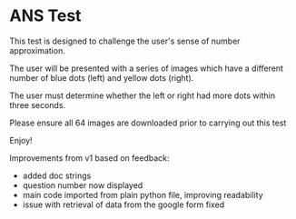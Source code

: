 # ANS Test

This test is designed to challenge the user's sense of number approximation.

The user will be presented with a series of images which have a different number of blue dots (left) and yellow dots (right).

The user must determine whether the left or right had more dots within three seconds.

Please ensure all 64 images are downloaded prior to carrying out this test

Enjoy!

Improvements from v1 based on feedback: 
- added doc strings
- question number now displayed
- main code imported from plain python file, improving readability
- issue with retrieval of data from the google form fixed
